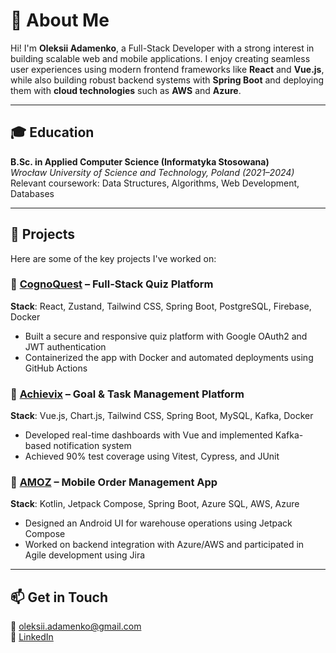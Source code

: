 # 👋 About Me

Hi! I'm **Oleksii Adamenko**, a Full-Stack Developer with a strong interest in building scalable web and mobile applications. I enjoy creating seamless user experiences using modern frontend frameworks like **React** and **Vue.js**, while also building robust backend systems with **Spring Boot** and deploying them with **cloud technologies** such as **AWS** and **Azure**.

---

## 🎓 Education

**B.Sc. in Applied Computer Science (Informatyka Stosowana)**  
*Wrocław University of Science and Technology, Poland (2021–2024)*  
Relevant coursework: Data Structures, Algorithms, Web Development, Databases

---

## 🚀 Projects

Here are some of the key projects I've worked on:

### 🔹 [CognoQuest](https://github.com/atrelx/cognoquest) – Full-Stack Quiz Platform  
**Stack**: React, Zustand, Tailwind CSS, Spring Boot, PostgreSQL, Firebase, Docker  
- Built a secure and responsive quiz platform with Google OAuth2 and JWT authentication  
- Containerized the app with Docker and automated deployments using GitHub Actions  

### 🔹 [Achievix](https://github.com/atrelx/achievix) – Goal & Task Management Platform  
**Stack**: Vue.js, Chart.js, Tailwind CSS, Spring Boot, MySQL, Kafka, Docker  
- Developed real-time dashboards with Vue and implemented Kafka-based notification system  
- Achieved 90% test coverage using Vitest, Cypress, and JUnit  

### 🔹 [AMOZ](https://github.com/atrelx/ZPI-Project) – Mobile Order Management App  
**Stack**: Kotlin, Jetpack Compose, Spring Boot, Azure SQL, AWS, Azure  
- Designed an Android UI for warehouse operations using Jetpack Compose  
- Worked on backend integration with Azure/AWS and participated in Agile development using Jira  

---

## 📫 Get in Touch

📧 [oleksii.adamenko@gmail.com](mailto:oleksii.adamenko@gmail.com)  
💼 [LinkedIn](https://www.linkedin.com/in/oleksii-adamenko-3b478b334/)
